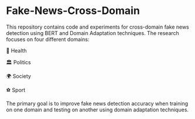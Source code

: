 # Fake-News-Cross-Domain

This repository contains code and experiments for cross-domain fake news detection using BERT and Domain Adaptation techniques. The research focuses on four different domains:

🏥 Health

🏛 Politics

🌍 Society

⚽ Sport

The primary goal is to improve fake news detection accuracy when training on one domain and testing on another using domain adaptation techniques.
